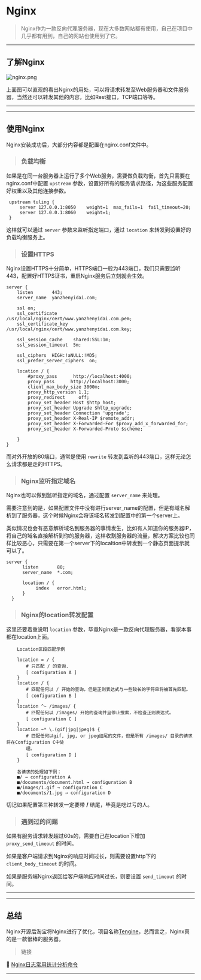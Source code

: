 
# Nginx

> Nginx作为一款反向代理服务器，现在大多数网站都有使用，自己在项目中几乎都有用到，自己的网站也使用到了它。

---
## 了解Nginx

 ![nginx.png](https://i.loli.net/2020/04/07/t2hgMHnsDdfVbcm.png)
 
 上面图可以直观的看出Nginx的用处，可以将请求转发至Web服务器和文件服务器，当然还可以转发其他的内容，比如Rest接口，TCP端口等等。
 
---

---
## 使用Nginx

 Nginx安装成功后，大部分内容都是配置在nginx.conf文件中。

> ### 负载均衡
 
  如果是在同一台服务器上运行了多个Web服务，需要做负载均衡，首先只需要在nginx.conf中配置 `upstream` 参数，设置好所有的服务请求路径，为这些服务配置好权重以及其他连接参数。
  
  ```
   upstream tuling {
       server 127.0.0.1:8050    weight=1  max_fails=1  fail_timeout=20;
       server 127.0.0.1:8060    weight=1;
   }
  ```
  
  这样就可以通过 `server` 参数来监听指定端口，通过 `location` 来转发到设置好的负载均衡服务上。
  
 > ### 设置HTTPS
  
  Nginx设置HTTPS十分简单，HTTPS端口一般为443端口，我们只需要监听443，配置好HTTPS证书，重启Nginx服务后立刻就会生效。
  
  ```
  server {
      listen       443;
      server_name  yanzhenyidai.com;

      ssl on;
      ssl_certificate      /usr/local/nginx/cert/www.yanzhenyidai.com.pem;
      ssl_certificate_key  /usr/local/nginx/cert/www.yanzhenyidai.com.key;

      ssl_session_cache    shared:SSL:1m;
      ssl_session_timeout  5m;

      ssl_ciphers  HIGH:!aNULL:!MD5;
      ssl_prefer_server_ciphers  on;

      location / {
          #proxy_pass      http://localhost:4000;
          proxy_pass      http://localhost:3000;
          client_max_body_size 3000m;
          proxy_http_version 1.1;
          proxy_redirect     off;
          proxy_set_header Host $http_host;
          proxy_set_header Upgrade $http_upgrade;
          proxy_set_header Connection 'upgrade';
          proxy_set_header X-Real-IP $remote_addr;
          proxy_set_header X-Forwarded-For $proxy_add_x_forwarded_for;
          proxy_set_header X-Forwarded-Proto $scheme;

      }
  }

  ```
  
  而对外开放的80端口，通常是使用 `rewrite` 转发到监听的443端口，这样无论怎么请求都是走的HTTPS。

> ### Nginx监听指定域名
 
 Nginx也可以做到监听指定的域名，通过配置 `server_name` 来处理。
 
 需要注意到的是，如果配置文件中没有进行server_name的配置，但是有域名解析到了服务器，这个时候Nginx会将该域名转发到配置中的第一个server上。
 
 类似情况也会有恶意解析域名到服务器的事情发生，比如有人知道你的服务器IP，将自己的域名直接解析到你的服务器，这样收割服务器的流量，解决方案比较也同样比较恶心，只需要在第一个server下的localtion中转发到一个静态页面提示就可以了。
 
 ```
 server {
       listen       80;
       server_name  *.com;
 
       location / {
            index   error.html;
       }
   }

 ```
 
> ### Nginx的location转发配置
 
 这里还要着重说明 `location` 参数，毕竟Nginx是一款反向代理服务器，看家本事都在location上面。
 
 ```
     Location区段匹配示例
     
     location = / {
     　　# 只匹配 / 的查询.
     　　[ configuration A ]
     }
     location / {
     　　# 匹配任何以 / 开始的查询，但是正则表达式与一些较长的字符串将被首先匹配。
     　　[ configuration B ]
     }
     location ^~ /images/ {
     　　# 匹配任何以 /images/ 开始的查询并且停止搜索，不检查正则表达式。
     　　[ configuration C ]
     }
     location ~* \.(gif|jpg|jpeg)$ {
     　　# 匹配任何以gif, jpg, or jpeg结尾的文件，但是所有 /images/ 目录的请求将在Configuration C中处
     　　理。
     　　[ configuration D ]
     } 
     
     各请求的处理如下例：
     ■/ → configuration A
     ■/documents/document.html → configuration B
     ■/images/1.gif → configuration C
     ■/documents/1.jpg → configuration D
 
 ```
 
 切记如果配置第三种转发一定要带 **/** 结尾，毕竟是吃过亏的人。
 
> ### 遇到过的问题
 
 如果有服务请求转发超过60s的，需要自己在location下增加 `proxy_send_timeout` 的时间。
 
 如果是客户端请求到Nginx的响应时间过长，则需要设置http下的 `client_body_timeout` 的时间。
 
 如果是服务端Nginx返回给客户端响应时间过长，则要设置 `send_timeout` 的时间。
 
---

---
## 总结
 
 Nginx开源后淘宝将Nginx进行了优化，项目名称[Tengine](http://tengine.taobao.org)，总而言之，Nginx真的是一款很棒的服务器。
 
> 链接
 
 🔗 [Nginx日志常用统计分析命令](https://blog.yanzhenyidai.com/2020/08/12/Nginx%E6%97%A5%E5%BF%97%E5%B8%B8%E7%94%A8%E7%BB%9F%E8%AE%A1%E5%88%86%E6%9E%90%E5%91%BD%E4%BB%A4/)

---
